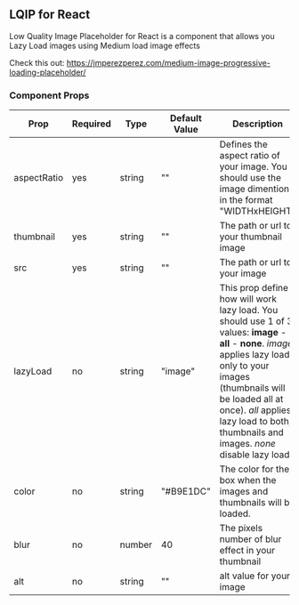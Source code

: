 ## **LQIP for React** ##

Low Quality Image Placeholder for React is a component that allows you Lazy Load images using Medium load image effects

Check this out: https://jmperezperez.com/medium-image-progressive-loading-placeholder/

### Component Props ###

| Prop | Required | Type | Default Value | Description | Example |
|-------|------------|-------|------------------|---------------|-----------|
| aspectRatio | yes | string | "" | Defines the aspect ratio of your image. You should use the image dimentions in the format "WIDTHxHEIGHT" | "1280x720" |
| thumbnail | yes | string | "" | The path or url to your thumbnail image | "http://www.micdn.com/cats_thumbnail.jpeg" |
| src | yes | string | "" | The path or url to your image | "http://www.micdn.com/cats_.jpeg" |
| lazyLoad | no | string | "image" | This prop define how will work lazy load. You should use 1 of 3 values:   **image** - **all** - **none**. *image* applies lazy load only to your images (thumbnails will be loaded all at once). *all* applies lazy load to both, thumbnails and images. *none* disable lazy load. | "all" |
| color | no | string | "#B9E1DC" | The color for the box when the images and thumbnails will be loaded. | "#B9E1DC" |
| blur | no | number | 40 | The pixels number of blur effect in your thumbnail | 30 |
| alt | no | string | "" | alt value for your image | "something" |
